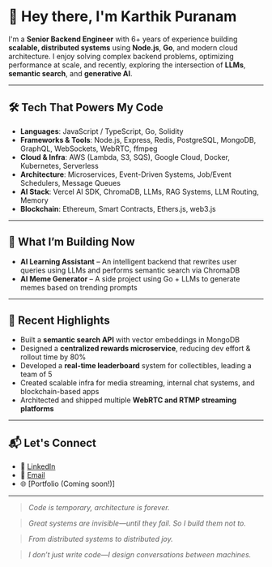 # 👋 Hey there, I'm Karthik Puranam

I'm a **Senior Backend Engineer** with 6+ years of experience building **scalable, distributed systems** using **Node.js**, **Go**, and modern cloud architecture. I enjoy solving complex backend problems, optimizing performance at scale, and recently, exploring the intersection of **LLMs**, **semantic search**, and **generative AI**.

---

## 🛠️ Tech That Powers My Code

- **Languages**: JavaScript / TypeScript, Go, Solidity  
- **Frameworks & Tools**: Node.js, Express, Redis, PostgreSQL, MongoDB, GraphQL, WebSockets, WebRTC, ffmpeg  
- **Cloud & Infra**: AWS (Lambda, S3, SQS), Google Cloud, Docker, Kubernetes, Serverless  
- **Architecture**: Microservices, Event-Driven Systems, Job/Event Schedulers, Message Queues  
- **AI Stack**: Vercel AI SDK, ChromaDB, LLMs, RAG Systems, LLM Routing, Memory  
- **Blockchain**: Ethereum, Smart Contracts, Ethers.js, web3.js

---

## 🚀 What I’m Building Now

- **AI Learning Assistant** – An intelligent backend that rewrites user queries using LLMs and performs semantic search via ChromaDB  
- **AI Meme Generator** – A side project using Go + LLMs to generate memes based on trending prompts

---

## 🧠 Recent Highlights

- Built a **semantic search API** with vector embeddings in MongoDB  
- Designed a **centralized rewards microservice**, reducing dev effort & rollout time by 80%  
- Developed a **real-time leaderboard** system for collectibles, leading a team of 5  
- Created scalable infra for media streaming, internal chat systems, and blockchain-based apps  
- Architected and shipped multiple **WebRTC and RTMP streaming platforms**
---

## 📬 Let's Connect

- 💼 [LinkedIn](https://www.linkedin.com/in/ikarthiksai/)
- 📨 [Email](mailto:karthiksaaip@gmail.com)
- 🌐 [Portfolio (Coming soon!)]

---
> *Code is temporary, architecture is forever.*

> *Great systems are invisible—until they fail. So I build them not to.*

> *From distributed systems to distributed joy.*

> *I don’t just write code—I design conversations between machines.*


